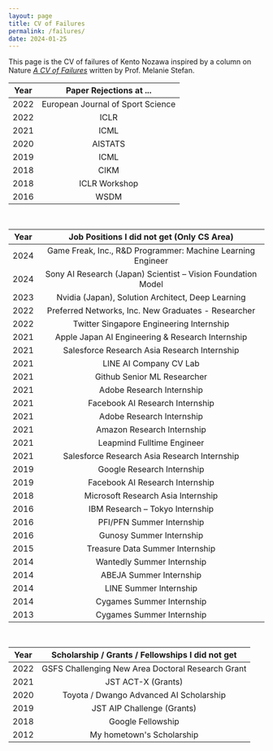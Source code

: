 ```yaml
---
layout: page
title: CV of Failures
permalink: /failures/
date: 2024-01-25
---
```


This page is the CV of failures of Kento Nozawa inspired by a column on Nature _[A CV of Failures](https://www.nature.com/articles/nj7322-467a)_ written by Prof. Melanie Stefan.


| Year | Paper Rejections at ... |
|:----:|:----------:|
| 2022 | European Journal of Sport Science |
| 2022 | ICLR |
| 2021 | ICML |
| 2020 | AISTATS |
| 2019 | ICML |
| 2018 | CIKM |
| 2018 | ICLR Workshop |
| 2016 | WSDM |

<br />

| Year | Job Positions I did not get (Only CS Area) |
|:----:|:----------:|
| 2024 | Game Freak, Inc., R&D Programmer: Machine Learning Engineer |
| 2024 | Sony AI Research (Japan) Scientist – Vision Foundation Model |
| 2023 | Nvidia (Japan), Solution Architect, Deep Learning |
| 2022 | Preferred Networks, Inc. New Graduates - Researcher |
| 2022 | Twitter Singapore Engineering Internship |
| 2021 | Apple Japan AI Engineering & Research Internship |
| 2021 | Salesforce Research Asia Research Internship |
| 2021 | LINE AI Company CV Lab |
| 2021 | Github Senior ML Researcher |
| 2021 | Adobe Research Internship |
| 2021 | Facebook AI Research Internship |
| 2021 | Adobe Research Internship |
| 2021 | Amazon Research Internship |
| 2021 | Leapmind Fulltime Engineer |
| 2021 | Salesforce Research Asia Research Internship |
| 2019 | Google Research Internship |
| 2019 | Facebook AI Research Internship |
| 2018 | Microsoft Research Asia Internship |
| 2016 | IBM Research – Tokyo Internship |
| 2016 | PFI/PFN Summer Internship |
| 2016 | Gunosy Summer Internship |
| 2015 | Treasure Data Summer Internship |
| 2014 | Wantedly Summer Internship |
| 2014 | ABEJA Summer Internship |
| 2014 | LINE Summer Internship |
| 2014 | Cygames Summer Internship |
| 2013 | Cygames Summer Internship |

<br />

| Year | Scholarship / Grants / Fellowships I did not get |
|:----:|:----------:|
| 2022 | GSFS Challenging New Area Doctoral Research Grant |
| 2021 | JST ACT-X (Grants) |
| 2020 | Toyota / Dwango Advanced AI Scholarship |
| 2019 | JST AIP Challenge (Grants) |
| 2018 | Google Fellowship |
| 2012 | My hometown's Scholarship |
